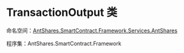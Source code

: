 # TransactionOutput 类

命名空间：[AntShares.SmartContract.Framework.Services.AntShares](../AntShares.md)

程序集：AntShares.SmartContract.Framework

